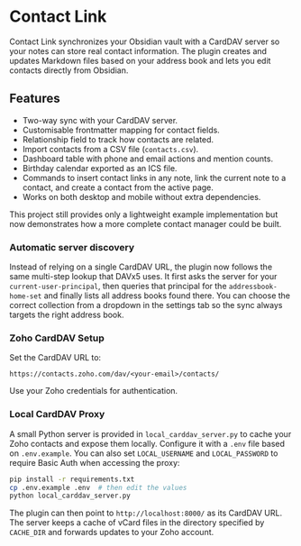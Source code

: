 # Contact Link

Contact Link synchronizes your Obsidian vault with a CardDAV server so your notes can store real contact information. The plugin creates and updates Markdown files based on your address book and lets you edit contacts directly from Obsidian.

## Features

- Two-way sync with your CardDAV server.
- Customisable frontmatter mapping for contact fields.
- Relationship field to track how contacts are related.
- Import contacts from a CSV file (`contacts.csv`).
- Dashboard table with phone and email actions and mention counts.
- Birthday calendar exported as an ICS file.
- Commands to insert contact links in any note, link the current note to a contact, and create a contact from the active page.
- Works on both desktop and mobile without extra dependencies.

This project still provides only a lightweight example implementation but now demonstrates how a more complete contact manager could be built.

### Automatic server discovery

Instead of relying on a single CardDAV URL, the plugin now follows the same
multi-step lookup that DAVx5 uses. It first asks the server for your
`current-user-principal`, then queries that principal for the
`addressbook-home-set` and finally lists all address books found there. You can
choose the correct collection from a dropdown in the settings tab so the sync
always targets the right address book.

### Zoho CardDAV Setup

Set the CardDAV URL to:

```
https://contacts.zoho.com/dav/<your-email>/contacts/
```

Use your Zoho credentials for authentication.

### Local CardDAV Proxy

A small Python server is provided in `local_carddav_server.py` to cache your Zoho
contacts and expose them locally. Configure it with a `.env` file based on
`.env.example`.  You can also set `LOCAL_USERNAME` and `LOCAL_PASSWORD` to
require Basic Auth when accessing the proxy:

```bash
pip install -r requirements.txt
cp .env.example .env  # then edit the values
python local_carddav_server.py
```

The plugin can then point to `http://localhost:8000/` as its CardDAV URL. The
server keeps a cache of vCard files in the directory specified by `CACHE_DIR`
and forwards updates to your Zoho account.
